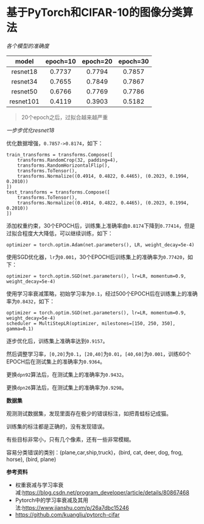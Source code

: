 基于PyTorch和CIFAR-10的图像分类算法
====

*各个模型的准确度*

| model        | epoch=10  | epoch=20  | epoch=30  |
| :----------: | :-------: | :-------: | :-------: |
| resnet18     | 0.7737    | 0.7794    | 0.7857    |
| resnet34     | 0.7655    | 0.7849    | 0.7867    |
| resnet50     | 0.6766    | 0.7769    | 0.7786    |
| resnet101    | 0.4119    | 0.3903    | 0.5182    |

> 20个epoch之后，过拟合越来越严重

*一步步优化resnet18*

优化数据增强，`0.7857->0.8174`，如下：
```
train_transforms = transforms.Compose([
    transforms.RandomCrop(32, padding=4),
    transforms.RandomHorizontalFlip(),
    transforms.ToTensor(),
    transforms.Normalize((0.4914, 0.4822, 0.4465), (0.2023, 0.1994, 0.2010))
])
test_transforms = transforms.Compose([
    transforms.ToTensor(),
    transforms.Normalize((0.4914, 0.4822, 0.4465), (0.2023, 0.1994, 0.2010))
])
```

添加权重约束，30个EPOCH后，训练集上准确率由`0.8174`下降到`0.77414`，但是过拟合程度大大降低，可以继续训练，如下：
```
optimizer = torch.optim.Adam(net.parameters(), LR, weight_decay=5e-4)
```

使用SGD优化器，`lr`为`0.001`，30个EPOCH后训练集上的准确率为`0.77420`，如下：
```
optimizer = torch.optim.SGD(net.parameters(), lr=LR, momentum=0.9, weight_decay=5e-4)
```

使用学习率衰减策略，初始学习率为`0.1`，经过500个EPOCH后在训练集上的准确率为`0.8432`，如下：
```
optimizer = torch.optim.SGD(net.parameters(), lr=LR, momentum=0.9, weight_decay=5e-4)
scheduler = MultiStepLR(optimizer, milestones=[150, 250, 350], gamma=0.1)
```

逐步优化后，训练集上准确率达到`0.9157`。

然后调整学习率，`[0,20]`为`0.1`，`[20,40]`为`0.01`，`[40,60]`为`0.001`，训练60个EPOCH后在测试集上的准确率为`0.9364`。

更换`dpn92`算法后，在测试集上的准确率为`0.9432`。

更换`dpn26`算法后，在测试集上的准确率为`0.9298`。


**数据集**

观测测试数据集，发现里面存在极少的错误标注，如把青蛙标记成猫。

训练集的标注都是正确的，没有发现错误。

有些目标非常小，只有几个像素，还有一些非常模糊。

容易分类错误的类别：(plane,car,ship,truck)，(bird, cat, deer, dog, frog, horse), (bird, plane)

**参考资料**
* 权重衰减与学习率衰减:https://blog.csdn.net/program_developer/article/details/80867468
* Pytorch中的学习率衰减及其用法:https://www.jianshu.com/p/26a7dbc15246
* https://github.com/kuangliu/pytorch-cifar